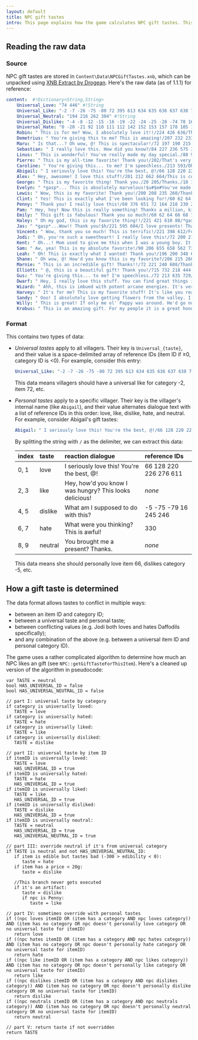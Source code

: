 ```yaml
---
layout: default
title: NPC gift tastes
intro: This page explains how the game calculates NPC gift tastes. This is an advanced guide for mod developers.
---
```


## Reading the raw data

### Source
NPC gift tastes are stored in `Content\Data\NPCGiftTastes.xnb`, which can be unpacked using
[XNB Extract by Drogean](http://community.playstarbound.com/threads/modding-guides-and-general-modding-discussion-redux.109131/).
Here's the raw data (as of 1.1.1) for reference:

```yaml
content:  #!Dictionary<String,String>
    Universal_Love: "74 446" #!String
    Universal_Like: "-2 -7 -26 -75 -80 72 395 613 634 635 636 637 638 724 459" #!String
    Universal_Neutral: "194 216 262 304" #!String
    Universal_Dislike: "-4 -8 -12 -15 -16 -19 -22 -24 -25 -28 -74 78 169 246 247 305 309 310 311 403 419 423 535 536 537 725 726 749" #!String
    Universal_Hate: "0 -20 -21 92 110 111 112 142 152 153 157 178 105 168 170 171 172 374 376 378 380 397 420 684 721 766 767 772 203 308" #!String
    Robin: " This is for me? Wow, I absolutely love it!!/224 426 636/Thanks! This is really nice!/-6 -79 424 709/Um... why?/16 330/What the...? This is terrible!/2/Thank you. This might come in handy.// " #!String
    Demetrius: " You're giving this to me? This is amazing!/207 232 233 400/Thank you! This is a very interesting specimen./-5 -79 422/...What is this?/80 330/This is disgusting./2/That was very thoughtful of you./-4/ " #!String
    Maru: " Is that...? Oh wow, @! This is spectacular!/72 197 190 215 222 243 336 337 400 787/This is a super gift! Thank you!/-260 62 64 66 68 70 334 335 725 726/Oh... That's for me? I'll just put it over here.../-4 330 414 410 404 724/Yuck! You thought I would like this?/340 342 2 430 416/Thanks.// " #!String
    Sebastian: " I really love this. How did you know?/84 227 236 575 305/Thanks, I like this./267 276/...?/-81 30 -80/...I hate this./-5 2 195 201 240 330 -26/...thanks./-4/ " #!String
    Linus: " This is wonderful! You've really made my day special./88 90 234 242 280/This is a great gift. Thank you!/-5 -6 -79 -81/Hmm... This doesn't really do much for me./-2 330/Why would you give this to me? Do you think I like junk just because I live in a tent? That's terrible./2/A gift? How nice./-4/ " #!String
    Pierre: " This is my all-time favorite! Thank you!/202/That's very kind of you. I like this./-5 -6 -7 18 22 402 418 259/This isn't exactly my favorite.../-2 -81 330/Please, never bring this to me again./167 -4 199 270 229 248/A present? Thanks!// " #!String
    Caroline: " You're giving this... to me? I'm speechless./213 593/Oh, goodness! Are you sure?/-7 18 402 418/No, no, no.../-81 330 300 306 307/This is absolute junk. I'm offended./80 296/Oh, that's sweet. Thank you.// " #!String
    Abigail: " I seriously love this! You're the best, @!/66 128 220 226 276 611/Hey, how'd you know I was hungry? This looks delicious!//What am I supposed to do with this?/-5 -75 -79 16 245 246/What were you thinking? This is awful!/330/You brought me a present? Thanks.// " #!String
    Alex: " Hey, awesome! I love this stuff!/201 212 662 664/This is cool! Thanks./-5/Um... Okay. Thanks./16 330/Are you serious? This is garbage./80/Thanks!// " #!String
    George: " This is my favorite thing! Thank you./20 205/Thanks./18 195 199 200 214 219 223 231 233/That's a terrible gift./-80 16/This is probably the worst gift I've ever seen. Thanks a lot./22 80 330/A gift? Hmm...#$e#Do you want something in return?// " #!String
    Evelyn: " *gasp*... This is absolutely marvelous!$u#$e#You've made an old lady very happy./72 220 239 284 591 595/Oh my, it looks wonderful! That's very kind of you./-6 18 402 418/Um, Where will I put this?/16 80/...it smells awful./225 226 227 228 219 396 397 393 372 248 296 -4 330/How nice. Thank you, dear.// " #!String
    Lewis: " Wow, this is my favorite! Thank you!/200 208 235 260/Thanks, this is great!/-80 24 88 90 192 258 264 272 274 278/Well, I guess it's the thought that counts.../-6 16 330/This makes me sick. What a horrendous gift./80/That's very nice of you. Thanks.// " #!String
    Clint: " Yes! This is exactly what I've been looking for!/60 62 64 66 68 70 336 337 605 649 749/This is a fun gift. Thanks!/334 335/*Sigh*.../-80 2 16 80 /This makes me depressed./4/Thanks./-15/ " #!String
    Penny: " Thank you! I really love this!/60 376 651 72 164 218 230 244 254/Thank you! This looks special./-6 20 22/Uh, it's for me? ...Thanks./-4 80 330 456 457 444 440 422 420/Ugh...I'm sorry, but I absolutely hate this./446 346 348 303 304 398 459/Thanks, this looks nice.// " #!String
    Pam: " Hey, hey! Now this is really something! Thanks a million, kid./24 90 199 208 303 346 459/You did good with this one, kid. Thanks!/-6 -75 -79 18 227 228 231 232 233 234 235 236 238 402 418/This just ain't my thing./-5 16 80 330/Now this is just absolutely despicable.$u#$e#(Is this some kind of mean joke?)/149 151/Thanks, kid./-4/ " #!String
    Emily: " This gift is fabulous! Thank you so much!/60 62 64 66 68 70 241 428 440/Thank you! I'm feeling a positive energy from this gift./18 82 84 86 196 200 207 230 235 402 418/Sorry, @. I don't like this./78 2 232 233 225 226/This gift has a strong negative energy. I can't stand it./212 213 227 228/Thanks!// " #!String
    Haley: " Oh my god, this is my favorite thing!!/221 421 610 88/*gasp*...for me? Thank you!/18 60 62 64 70 88 222 223 232 233 234 402 418/Ugh...that's such a stupid gift./-5 -6 -75 -79 -81 80 -27/Gross!/-4 2 16 330 74/Thank you. I love presents.// " #!String
    Jas: " *gasp*...Wow!! Thank you!$h/221 595 604/I love presents! Thank you!/18 60 64 70 88 232 233 234 222 223 340 344 402 418/Is this a gift? Oh...$s/-5 -81 -75 -79 80/Ew. This is icky.$s/395 -26 2 16 330/Thank you!// " #!String
    Vincent: " Wow, thank you so much! This is terrific!/221 398 612/For me? Wow, thanks!/18 60 64 70 88 232 233 234 222 223 340 344 402 418/This isn't very fun...$s/-5 -75 -79 -81 80/Yuck, what is this?$s/395 -26 2 16 330/Thanks!// " #!String
    Jodi: " Oh, you're such a sweetheart! I really love this!/72 200 211 214 220 222 225 231/Thank you! This makes my day really special./-5 -6 -79 18 402 418/Hmm, well I guess I could always put this in the compost.../-81 80 248 330/*Blech*... I hate this.../18 22 396/That's so nice of you! Thanks.// " #!String
    Kent: " Oh...! Mom used to give me this when I was a young boy. It brings back wonderful memories. Thank you./607 649/Hey, now this is a really great gift. Thanks./-5 -79 18 402 418/Ah... It's a... what is this, exactly? Hmm.../80 330 416/This... They gave this to me in Gotoro prison camp. I've been trying to forget about that. *shudder*/-6 2 227 229 456/That's kind of you. The family will like this.// " #!String
    Sam: " Aw, yea! This is my absolute favorite!/90 206 655 658 562 731/Thanks! I really like this./167 210 213 220 223 224 228 232 233 239 -5/Hmm.. this is... interesting./-81 80 152 330 -75/You really don't get it, huh?/306 307 342 -15 2/You got that for me? Thanks!// " #!String
    Leah: " Oh! This is exactly what I wanted! Thank you!/196 200 348 606 651 650 426 430/This is a really nice gift! Thank you!/-5 -6 -79 -81 18 402 169 406 408 418 86/Hmm... I guess everyone has different tastes./-2 2 152 330 221 223 229 232 233 241 209 194/This is a pretty terrible gift, isn't it?/305 211 210 206 216/Thank you.// " #!String
    Shane: " Oh wow, @! How'd you know this is my favorite?/206 215 260 346/This is great! Thanks!/-5 -79 303/I don't really like this./-81 152 330/Why are you giving me your garbage?/80 342/Oh, you got me something? Thanks!// " #!String
    Marnie: " This is an incredible gift! Thanks!!/72 221 240 608/Thank you!/-5 -6 402 418/Oh. I guess I'll take it./16 152/This is worthless. I don't understand you./330/Thank you! This looks nice.// " #!String
    Elliott: " @, this is a beautiful gift! Thank you!/715 732 218 444 637/This is for me? Marvelous!/727 728 -79 60 80 82 84 149 151 346 348 728/Hmm... I'm not a huge fan of this./16 206 330 -79 -81 -6/This item gives me a terrible feeling. I'll have to dispose of it./80 154 300 296/Oh, a present! Thank you!/-4/ " #!String
    Gus: " You're giving this... to me? I'm speechless./72 213 635 729/Oh, goodness! Are you sure?/348 303 -7 18/No, no, no.../16 330/This is absolute junk. I'm offended./80 167 648/Oh, that's sweet. Thank you.// " #!String
    Dwarf: " Hey, I really love this stuff. You can find great things in the mines./60 62 64 66 68 70 749/Ah, this reminds me of home./82 84 86 96 97 98 99 121 122/Hmm... Is this what humans like?/-5 -6 16 -81 2 4 330/I don't care what species you are. This is worthless garbage.//An offering! Thank you./-28/ " #!String
    Wizard: " Ahh, this is imbued with potent arcane energies. It's very useful for my studies. Thank you!/155 422 769 768/Many thanks. This item has some very interesting properties./-12 72 82 84/This?... I suppose I'll cast it into the flames and see what happens./-5 -6 -81 2 16 330 766/Ughh... These are utterly mundane. Please refrain from bothering me with this in the future.//Thank you. This will prove useful, I think.// " #!String
    Harvey: " It's for me? This is my favorite stuff! It's like you read my mind./348 237 432 395 342/That's such a nice gift. Thank you!/-81 -79 -7 402 418 422 436 438 442 444 422/Hmm... Are you sure this is healthy?/-4 424 426 2 330 233 232 238 234 223 222 221 220 216 211 210 208 206 205/...I think I'm allergic to this./296 245 397 396 394 393 392/Thanks. That's very kind of you.// " #!String
    Sandy: " Ooo! I absolutely love getting flowers from the valley. I'm so happy!~/18 402 418/This looks wonderful. Thanks so much!/-75 -79 88 428 436 438 440/Oh... Um. Thanks./-4 2 330/*sniff* ...what is it?//This is for me? Thank you!// " #!String
    Willy: " This is great! If only me ol' Pappy was around. He'd go nuts for this./72 143 149 154 276 337 698 459/This looks great. Thank you!/66 336 340 699 707 198 202 209 212 213 214 219 225 727 730 728 732/Hmmm... You like stuff like this? Huh./-7 -81 2 4 330/... *sniff*... Well I guess I can toss it into the chum bucket.//A gift! Thanks./-4 227 228 242/ " #!String
    Krobus: " This is an amazing gift. For my people it is a great honor to receive something like this./72 16 276 337 305 308/Thank you very much./66 336 340/Humans have... interesting tastes./-7 -81 2 330/Oh... Um. I guess I'll accept it.//Thank you.// " #!String
```

### Format
This contains two types of data:

* _Universal tastes_ apply to all villagers. Their key is `Universal_{taste}`, and their value
  is a space-delimited array of reference IDs (item ID if ≥0, category ID is <0). For example,
  consider this entry:

  ```yaml
  Universal_Like: "-2 -7 -26 -75 -80 72 395 613 634 635 636 637 638 724 459"
  ```

   This data means villagers should have a universal like for category -2, item 72, etc.

* _Personal tastes_ apply to a specific villager. Their key is the villager's internal name (like
  `Abigail`), and their value alternates dialogue text with a list of reference IDs in this order:
  love, like, dislike, hate, and neutral. For example, consider Abigail's gift tastes:

  ```yaml
  Abigail: " I seriously love this! You're the best, @!/66 128 220 226 276 611/Hey, how'd you know I was hungry? This looks delicious!//What am I supposed to do with this?/-5 -75 -79 16 245 246/What were you thinking? This is awful!/330/You brought me a present? Thanks.// "
  ```

  By splitting the string with `/` as the delimiter, we can extract this data:

    index | taste   | reaction dialogue                                       | reference IDs
   :----- |:------- |:------------------------------------------------------- |:----------------------
    0, 1  | love    | I seriously love this! You're the best, @!              | 66 128 220 226 276 611
    2, 3  | like    | Hey, how'd you know I was hungry? This looks delicious! | _none_
    4, 5  | dislike | What am I supposed to do with this?                     | -5 -75 -79 16 245 246 
    6, 7  | hate    | What were you thinking? This is awful!                  | 330
    8, 9  | neutral | You brought me a present? Thanks.                       | _none_

  This data means she should personally love item 66, dislikes category -5, etc.

## How a gift taste is determined
The data format allows tastes to conflict in multiple ways:

* between an item ID and category ID;
* between a universal taste and personal taste;
* between conflicting values (e.g. Jodi both loves and hates Daffodils specifically);
* and any combination of the above (e.g. between a universal item ID and personal category ID).

The game uses a rather complicated algorithm to determine how much an NPC likes an gift (see
`NPC::getGiftTasteForThisItem`). Here's a cleaned up version of the algorithm in pseudocode:

```
var TASTE = neutral
bool HAS_UNIVERSAL_ID = false
bool HAS_UNIVERSAL_NEUTRAL_ID = false

// part I: universal taste by category
if category is universally loved:
   TASTE = love
if category is universally hated:
   TASTE = hate
if category is universally liked:
   TASTE = like
if category is universally disliked:
   TASTE = dislike

// part II: universal taste by item ID
if itemID is universally loved:
   TASTE = love
   HAS_UNIVERSAL_ID = true
if itemID is universally hated:
   TASTE = hate
   HAS_UNIVERSAL_ID = true
if itemID is universally liked:
   TASTE = like
   HAS_UNIVERSAL_ID = true
if itemID is universally disliked:
   TASTE = dislike
   HAS_UNIVERSAL_ID = true
if itemID is universally neutral:
   TASTE = neutral
   HAS_UNIVERSAL_ID = true
   HAS_UNIVERSAL_NEUTRAL_ID = true

// part III: override neutral if it's from universal category
if TASTE is neutral and not HAS_UNIVERSAL_NEUTRAL_ID:
   if item is edible but tastes bad (-300 > edibility < 0):
      taste = hate
   if item has a price < 20g:
      taste = dislike
      
   //This branch never gets executed
   if it's an artifact:
      taste = dislike
      if npc is Penny:
         taste = like

// part IV: sometimes override with personal tastes
if ((npc loves itemID OR (item has a category AND npc loves category)) AND (item has no category OR npc doesn't personally love category OR no universal taste for itemID)
   return love
if ((npc hates itemID OR (item has a category AND npc hates category)) AND (item has no category OR npc doesn't personally hate category OR no universal taste for itemID)
   return hate
if ((npc like itemID OR (item has a category AND npc likes category)) AND (item has no category OR npc doesn't personally like category OR no universal taste for itemID)
   return like
if ((npc dislikes itemID OR (item has a category AND npc dislikes category)) AND (item has no category OR npc doesn't personally dislike category OR no universal taste for itemID)
   return dislike
if ((npc neutrals itemID OR (item has a category AND npc neutrals category)) AND (item has no category OR npc doesn't personally neutral category OR no universal taste for itemID)
   return neutral

// part V: return taste if not overridden
return TASTE
```
